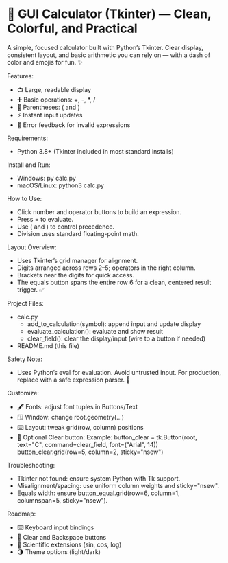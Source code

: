 # 🧮 GUI Calculator (Tkinter) — Clean, Colorful, and Practical

A simple, focused calculator built with Python’s Tkinter. Clear display, consistent layout, and basic arithmetic you can rely on — with a dash of color and emojis for fun. ✨

Features:
- 📺 Large, readable display
- ➕ Basic operations: +, -, *, /
- 🧩 Parentheses: ( and )
- ⚡ Instant input updates
- 🧯 Error feedback for invalid expressions

Requirements:
- Python 3.8+ (Tkinter included in most standard installs)

Install and Run:
- Windows: py calc.py
- macOS/Linux: python3 calc.py

How to Use:
- Click number and operator buttons to build an expression.
- Press = to evaluate.
- Use ( and ) to control precedence.
- Division uses standard floating-point math.

Layout Overview:
- Uses Tkinter’s grid manager for alignment.
- Digits arranged across rows 2–5; operators in the right column.
- Brackets near the digits for quick access.
- The equals button spans the entire row 6 for a clean, centered result trigger. ✅

Project Files:
- calc.py
  - add_to_calculation(symbol): append input and update display
  - evaluate_calculation(): evaluate and show result
  - clear_field(): clear the display/input (wire to a button if needed)
- README.md (this file)

Safety Note:
- Uses Python’s eval for evaluation. Avoid untrusted input. For production, replace with a safe expression parser. 🔐

Customize:
- 🖋 Fonts: adjust font tuples in Buttons/Text
- 🪟 Window: change root.geometry(...)
- ⌨️ Layout: tweak grid(row, column) positions
- 🧼 Optional Clear button:
  Example:
  button_clear = tk.Button(root, text="C", command=clear_field, font=("Arial", 14))
  button_clear.grid(row=5, column=2, sticky="nsew")

Troubleshooting:
- Tkinter not found: ensure system Python with Tk support.
- Misalignment/spacing: use uniform column weights and sticky="nsew".
- Equals width: ensure button_equal.grid(row=6, column=1, columnspan=5, sticky="nsew").

Roadmap:
- ⌨️ Keyboard input bindings
- 🧽 Clear and Backspace buttons
- 🧮 Scientific extensions (sin, cos, log)
- 🌗 Theme options (light/dark)

